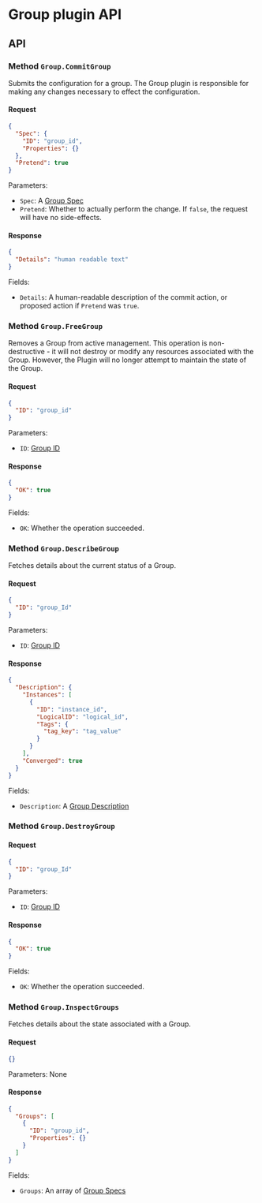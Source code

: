 # Group plugin API

<!-- SOURCE-CHECKSUM pkg/spi/group/* 48a0dc63a37e0835ec5b07608a1d753d82678d02 -->

## API

### Method `Group.CommitGroup`
Submits the configuration for a group.  The Group plugin is responsible for making any changes necessary to effect the
configuration.

#### Request
```json
{
  "Spec": {
    "ID": "group_id",
    "Properties": {}
  },
  "Pretend": true
}
```

Parameters:
- `Spec`: A [Group Spec](types.md#group-spec)
- `Pretend`: Whether to actually perform the change.  If `false`, the request will have no side-effects.

#### Response
```json
{
  "Details": "human readable text"
}
```

Fields:
- `Details`: A human-readable description of the commit action, or proposed action if `Pretend` was `true`.


### Method `Group.FreeGroup`
Removes a Group from active management.  This operation is non-destructive - it will not destroy or modify any resources
associated with the Group.  However, the Plugin will no longer attempt to maintain the state of the Group.

#### Request
```json
{
  "ID": "group_id"
}
```

Parameters:
- `ID`: [Group ID](types.md#group-id)

#### Response
```json
{
  "OK": true
}
```

Fields:
- `OK`: Whether the operation succeeded.

### Method `Group.DescribeGroup`
Fetches details about the current status of a Group.

#### Request
```json
{
  "ID": "group_Id"
}
```

Parameters:
- `ID`: [Group ID](types.md#group-id)

#### Response
```json
{
  "Description": {
    "Instances": [
      {
        "ID": "instance_id",
        "LogicalID": "logical_id",
        "Tags": {
          "tag_key": "tag_value"
        }
      }
    ],
    "Converged": true
  }
}
```

Fields:
- `Description`: A [Group Description](types.md#group-description)

### Method `Group.DestroyGroup`

#### Request
```json
{
  "ID": "group_Id"
}
```

Parameters:
- `ID`: [Group ID](types.md#group-id)

#### Response
```json
{
  "OK": true
}
```

Fields:
- `OK`: Whether the operation succeeded.

### Method `Group.InspectGroups`
Fetches details about the state associated with a Group.

#### Request
```json
{}
```

Parameters: None

#### Response
```json
{
  "Groups": [
    {
      "ID": "group_id",
      "Properties": {}
    }
  ]
}
```

Fields:
- `Groups`: An array of [Group Specs](types.md#group-spec)
